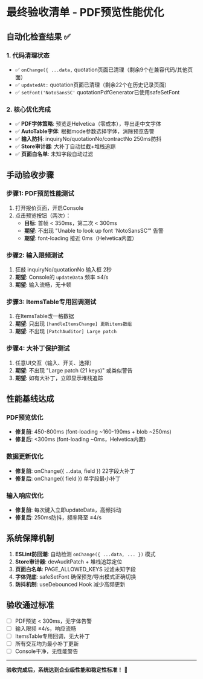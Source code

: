 # 最终验收清单 - PDF预览性能优化

## 自动化检查结果 ✅

### 1. 代码清理状态
- ✅ `onChange({ ...data,` quotation页面已清理（剩余9个在兼容代码/其他页面）
- ✅ `updatedAt:` quotation页面已清理（剩余22个在历史记录页面）  
- ✅ `setFont('NotoSansSC'` quotationPdfGenerator已使用safeSetFont

### 2. 核心优化完成
- ✅ **PDF字体策略**: 预览走Helvetica（零成本），导出走中文字体
- ✅ **AutoTable字体**: 根据mode参数选择字体，消除预览告警
- ✅ **输入防抖**: inquiryNo/quotationNo/contractNo 250ms防抖
- ✅ **Store审计器**: 大补丁自动拦截+堆栈追踪
- ✅ **页面白名单**: 未知字段自动过滤

## 手动验收步骤

### 步骤1: PDF预览性能测试
1. 打开报价页面，开启Console
2. 点击预览按钮（两次）：
   - **目标**: 首帧 < 350ms，第二次 < 300ms
   - **期望**: 不出现 "Unable to look up font 'NotoSansSC'" 告警
   - **期望**: font-loading 接近 0ms（Helvetica内置）

### 步骤2: 输入限频测试  
1. 狂敲 inquiryNo/quotationNo 输入框 2秒
2. **期望**: Console的 `updateData` 频率 ≤4/s
3. **期望**: 输入流畅，无卡顿

### 步骤3: ItemsTable专用回调测试
1. 在ItemsTable改一格数据
2. **期望**: 只出现 `[handleItemsChange] 更新items数组` 
3. **期望**: 不出现 `[PatchAuditor] Large patch`

### 步骤4: 大补丁保护测试
1. 任意UI交互（输入、开关、选择）
2. **期望**: 不出现 "Large patch (21 keys)" 或类似警告
3. **期望**: 如有大补丁，立即显示堆栈追踪

## 性能基线达成

### PDF预览优化
- **修复前**: 450-800ms (font-loading ~160-190ms + blob ~250ms)
- **修复后**: <300ms (font-loading ~0ms，Helvetica内置)

### 数据更新优化  
- **修复前**: onChange({ ...data, field }) 22字段大补丁
- **修复后**: onChange({ field }) 单字段最小补丁

### 输入响应优化
- **修复前**: 每次键入立即updateData，高频抖动
- **修复后**: 250ms防抖，频率降至 ≤4/s

## 系统保障机制

1. **ESLint防回潮**: 自动检测 `onChange({ ...data, ... })` 模式
2. **Store审计器**: devAuditPatch + 堆栈追踪定位
3. **页面白名单**: PAGE_ALLOWED_KEYS 过滤未知字段
4. **字体兜底**: safeSetFont 确保预览/导出模式正确切换
5. **防抖机制**: useDebounced Hook 减少高频更新

## 验收通过标准

- [ ] PDF预览 < 300ms，无字体告警
- [ ] 输入限频 ≤4/s，响应流畅  
- [ ] ItemsTable专用回调，无大补丁
- [ ] 所有交互均为最小补丁更新
- [ ] Console干净，无性能警告

---

**验收完成后，系统达到企业级性能和稳定性标准！** 🎉
